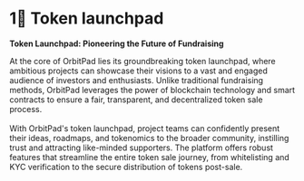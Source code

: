 # 1⃣ Token launchpad

**Token Launchpad: Pioneering the Future of Fundraising**

At the core of OrbitPad lies its groundbreaking token launchpad, where ambitious projects can showcase their visions to a vast and engaged audience of investors and enthusiasts. Unlike traditional fundraising methods, OrbitPad leverages the power of blockchain technology and smart contracts to ensure a fair, transparent, and decentralized token sale process.\
\
With OrbitPad's token launchpad, project teams can confidently present their ideas, roadmaps, and tokenomics to the broader community, instilling trust and attracting like-minded supporters. The platform offers robust features that streamline the entire token sale journey, from whitelisting and KYC verification to the secure distribution of tokens post-sale.
